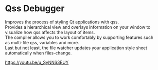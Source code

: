 # Qss Debugger
Improves the process of styling Qt applications with qss.  
Provides a hierarchical view and overlays information on your window to visualize how qss affects the layout of items.   
The compiler allows you to work comfortably by supporting features such as multi-file qss, variables and more.  
Last but not least, the file watcher updates your application style sheet automatically when files-change.

https://youtu.be/u_SyNNS3EUY
